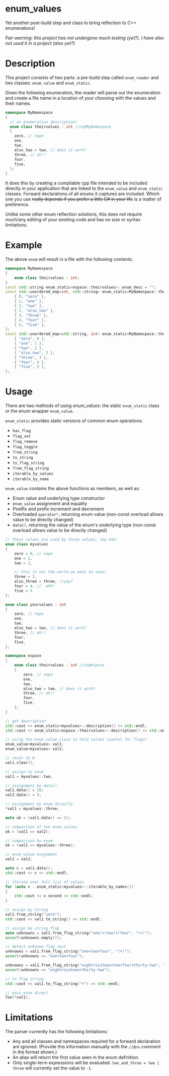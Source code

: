 # enum_values
Yet another post-build step and class to bring reflection to C++ enumerations!

*Fair warning: this project has not undergone much testing (yet?). I have also not used it in a project (also yet?).*

# Description

This project consists of two parts: a pre-build step called `enum_reader` and two classes: `enum_value` and `enum_static`.

Given the following enumeration, the reader will parse out the enumeration and create a file name in a location of your choosing with the values and their names.

```cpp
namespace MyNamespace
{
  // an enumeration description!
  enum class theirvalues : int //ns@MyNamespace
  {
    zero, // nope
    one,
    two,
    also_two = two, // does it work?
    three, // ah!!
    four,
    five,
  };
}
```

It does this by creating a compilable cpp file intended to be included directly in your application that are linked to the `enum_value` and `enum_static` classes. Forward declarations of all enums it captures are included. Which one you use ~~really depends if you prefer a little C# in your life~~ is a matter of preference.

Unlike some other enum reflection solutions, this does not require much/any editing of your existing code and has no size or syntax limitations.

# Example

The above `enum` will result in a file with the following contents:

```cpp
namespace MyNamespace
{
	enum class theirvalues : int;
}
const std::string enum_static<espace::theirvalues>::enum_desc = "";
const std::unordered_map<int, std::string> enum_static<MyNamespace::theirvalues>::value_to_name = {
	{ 0, "zero" },
	{ 1, "one" },
	{ 2, "two" },
	{ 2, "also_two" },
	{ 3, "three" },
	{ 4, "four" },
	{ 5, "five" },
};
const std::unordered_map<std::string, int> enum_static<MyNamespace::theirvalues>::name_to_value = {
	{ "zero", 0 },
	{ "one", 1 },
	{ "two", 2 },
	{ "also_two", 2 },
	{ "three", 3 },
	{ "four", 4 },
	{ "five", 5 },
};
```

# Usage

There are two methods of using *enum_values*: the static `enum_static` class or the enum wrapper `enum_value`.

`enum_static` provides static versions of common enum operations:
* `has_flag`
* `flag_set`
* `flag_remove`
* `flag_toggle`
* `from_string`
* `to_string`
* `to_flag_string`
* `from_flag_string`
* `iterable_by_values`
* `iterable_by_name`

`enum_value` contains the above functions as members, as well as:
* Enum value and underlying type constructor
* `enum_value` assignment and equality
* Postfix and prefix increment and decrement
* Overloaded `operator*`, returning enum value (non-const overload allows value to be directly changed)
* `data()`, returning the value of the enum's underlying type (non-const overload allows value to be directly changed)

```cpp
// these values are used by those values, top kek!
enum class myvalues
{
	zero = 0, // nope
	one = 1,
	two = 2,

	// this is not the world we want to save!
	three = 3,
	also_three = three, //yay?
	four = 4, //  ahh!
	five = 5
};

enum class yourvalues : int
{
	zero, // nope
	one,
	two,
	also_two = two, // does it work?
	three, // ah!!
	four,
	five,
};

namespace espace
{
	enum class theirvalues : int //ns@espace
	{
		zero, // nope
		one,
		two,
		also_two = two, // does it work?
		three, // ah!!
		four,
		five,
	};
}

// get description
std::cout << enum_static<myvalues>::description() << std::endl;
std::cout << enum_static<espace::theirvalues>::description() << std::endl;

// using the enum_value class to hold values (useful for flags)
enum_value<myvalues> val1;
enum_value<myvalues> val2;

// reset to 0
val1.clear();

// assign to enum
val1 = myvalues::two;

// assignment by data()
val1.data() = 10;
val2.data() = 5;

// assignment by enum directly
*val1 = myvalues::three;

auto ok = (val1.data() == 5);

// comparison of two enum_values
ok = (val1 == val2);

// comparison by enum
ok = (val1 == myvalues::three);

// enum_value asignment
val1 = val2;

auto c = val1.data();
std::cout << c << std::endl;

// iterate over full list of values
for (auto v : enum_static<myvalues>::iterable_by_names())
{
	std::cout << v.second << std::endl;
}

// assign by string
val1.from_string("zero");
std::cout << val1.to_string() << std::endl;

// assign by string flag
auto unknowns = val1.from_flag_string("one!+!two!+!four", "!+!");
assert(unknowns.empty());

// detect unknown flag text
unknowns = val1.from_flag_string("one+two+four", "!+!");
assert(unknowns == "one+two+four");

unknowns = val1.from_flag_string("eight+sixteen+two+four+thirty-two", "+");
assert(unknowns == "eight+sixteen+thirty-two");

// to flag string
std::cout << val1.to_flag_string("+") << std::endl;

// pass enum direct
foo(*val1);
```


# Limitations

The parser currently has the following limitations:
* Any and all classes and namespaces required for a forward declaration are ignored. (Provide this information manually with the `//@ns` comment in the format shown.)
* An alias will return the first value seen in the enum definition.
* Only single-term expressions will be evaluated. `two_and_three = two | three` will currently set the value to `-1`.
